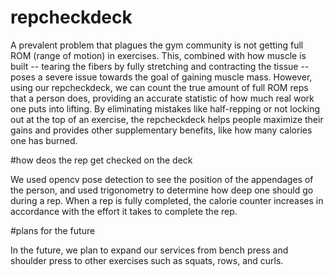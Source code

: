 # repcheckdeck
A prevalent problem that plagues the gym community is not getting full ROM (range of motion) in exercises. This, combined with how muscle is built -- tearing the fibers by fully stretching and contracting the tissue -- poses a severe issue towards the goal of gaining muscle mass. However, using our repcheckdeck, we can count the true amount of full ROM reps that a person does, providing an accurate statistic of how much real work one puts into lifting. By eliminating mistakes like half-repping or not locking out at the top of an exercise, the repcheckdeck helps people maximize their gains and provides other supplementary benefits, like how many calories one has burned. 

#how deos the rep get checked on the deck

We used opencv pose detection to see the position of the appendages of the person, and used trigonometry to determine how deep one should go during a rep. When a rep is fully completed, the calorie counter increases in accordance with the effort it takes to complete the rep. 

#plans for the future

In the future, we plan to expand our services from bench press and shoulder press to other exercises such as squats, rows, and curls. 
